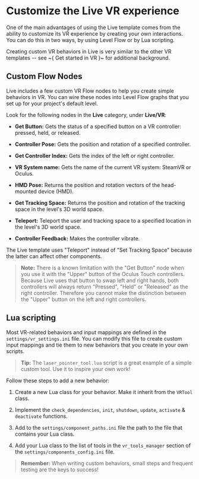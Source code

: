 # Customize the Live VR experience

One of the main advantages of using the Live template comes from the ability to customize its VR experience by creating your own interactions. You can do this in two ways, by using Level Flow or by Lua scripting.

Creating custom VR behaviors in Live is very similar to the other VR templates -- see ~{ Get started in VR }~ for additional background.

## Custom Flow Nodes

Live includes a few custom VR Flow nodes to help you create simple behaviors in VR. You can wire these nodes into Level Flow graphs that you set up for your project's default level.

Look for the following nodes in the **Live** category, under **Live/VR**:

-	**Get Button:** Gets the status of a specified button on a VR controller: pressed, held, or released.

-	**Controller Pose:** Gets the position and rotation of a specified controller.

-	**Get Controller Index:** Gets the index of the left or right controller.

-	**VR System name:** Gets the name of the current VR system: SteamVR or Oculus.

-	**HMD Pose:** Returns the position and rotation vectors of the head-mounted device (HMD).

-	**Get Tracking Space:** Returns the position and rotation of the tracking space in the level's 3D world space.

-	**Teleport:** Teleport the user and tracking space to a specified location in the level's 3D world space.

-	**Controller Feedback:** Makes the controller vibrate.

The Live template uses "Teleport" instead of "Set Tracking Space" because the latter can affect other components.

> **Note:** There is a known limitation with the "Get Button" node when you use it with the "Upper" button of the Oculus Touch controllers. Because Live uses that button to swap left and right hands, both controllers will always return "Pressed", "Held" or "Released" as the right controller. Therefore you cannot make the distinction between the "Upper" button on the left and right controllers.

## Lua scripting

Most VR-related behaviors and input mappings are defined in the `settings/vr_settings.ini` file. You can modify this file to create custom input mappings and tie them to new behaviors that you create in your own scripts.

>	**Tip:** The `laser_pointer_tool.lua` script is a great example of a simple custom tool. Use it to inspire your own work!

Follow these steps to add a new behavior:

1.	Create a new Lua class for your behavior. Make it inherit from the `VRTool` class.

1.	Implement the `check_dependencies`, `init`, `shutdown`, `update`, `activate` & `deactivate` functions.

1.	Add to the `settings/component_paths.ini` file the path to the file that contains your Lua class.

1.	Add your Lua class to the list of tools in the `vr_tools_manager` section of the `settings/components_config.ini` file.

>	**Remember:** When writing custom behaviors, small steps and frequent testing are the keys to success!
